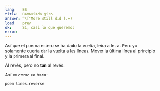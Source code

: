 ```yaml
---
lang:   ES
title:  Demasiado giro
answer: ^\["More still did (.+)
load:   prev
ok:     Sí, casi lo que queremos
error:  
---
```


Así que el poema entero se ha dado la vuelta, letra a letra. Pero yo solamente quería dar la vuelta a las líneas.
Mover la última línea al principio y la primera al final.

Al revés, pero no __tan__ al revés.

Así es como se haría:

    poem.lines.reverse
